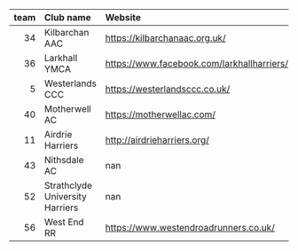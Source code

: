 |   team | Club name                       | Website                                    |
|-------:|:--------------------------------|:-------------------------------------------|
|     34 | Kilbarchan AAC                  | https://kilbarchanaac.org.uk/              |
|     36 | Larkhall YMCA                   | https://www.facebook.com/larkhallharriers/ |
|      5 | Westerlands CCC                 | https://westerlandsccc.co.uk/              |
|     40 | Motherwell AC                   | https://motherwellac.com/                  |
|     11 | Airdrie Harriers                | http://airdrieharriers.org/                |
|     43 | Nithsdale AC                    | nan                                        |
|     52 | Strathclyde University Harriers | nan                                        |
|     56 | West End RR                     | https://www.westendroadrunners.co.uk/      |